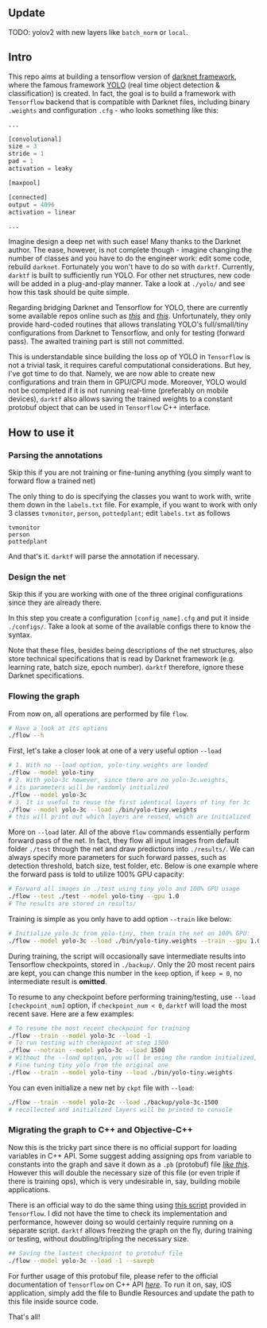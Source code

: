 ## Update

TODO: yolov2 with new layers like `batch_norm` or `local`.

## Intro

This repo aims at building a tensorflow version of [darknet framework](https://github.com/pjreddie/darknet), where the famous framework [YOLO](http://pjreddie.com/darknet/yolo/) (real time object detection & classification) is created. In fact, the goal is to build a framework with `Tensorflow` backend that is compatible with Darknet files, including binary `.weights` and configuration `.cfg` - who looks something like this:


```python
...

[convolutional]
size = 3
stride = 1
pad = 1
activation = leaky

[maxpool]

[connected]
output = 4096
activation = linear

...
```

Imagine design a deep net with such ease! Many thanks to the Darknet author. The ease, however, is not complete though - imagine changing the number of classes and you have to do the engineer work: edit some code, rebuild `darknet`. Fortunately you won't have to do so with `darktf`. Currently, `darktf` is built to sufficiently run YOLO. For other net structures, new code will be added in a plug-and-play manner. Take a look at `./yolo/` and see how this task should be quite simple.

Regarding bridging Darknet and Tensorflow for YOLO, there are currently some available repos online such as [_this_](https://github.com/sunshineatnoon/Darknet.keras) and [_this_](https://github.com/gliese581gg/YOLO_tensorflow). Unfortunately, they only provide hard-coded routines that allows translating YOLO's full/small/tiny configurations from Darknet to Tensorflow, and only for testing (forward pass). The awaited training part is still not committed.

This is understandable since building the loss op of YOLO in `Tensorflow` is not a trivial task, it requires careful computational considerations. But hey, I've got time to do that. Namely, we are now able to create new configurations and train them in GPU/CPU mode. Moreover, YOLO would not be completed if it is not running real-time (preferably on mobile devices), `darktf` also allows saving the trained weights to a constant protobuf object that can be used in `Tensorflow` C++ interface.


## How to use it

### Parsing the annotations

Skip this if you are not training or fine-tuning anything (you simply want to forward flow a trained net)

The only thing to do is specifying the classes you want to work with, write them down in the `labels.txt` file. For example, if you want to work with only 3 classes `tvmonitor`, `person`, `pottedplant`; edit `labels.txt` as follows

```
tvmonitor
person
pottedplant
```

And that's it. `darktf` will parse the annotation if necessary.

### Design the net

Skip this if you are working with one of the three original configurations since they are already there.

In this step you create a configuration `[config_name].cfg` and put it inside `./configs/`. Take a look at some of the available configs there to know the syntax.

Note that these files, besides being descriptions of the net structures, also store technical specifications that is read by Darknet framework (e.g. learning rate, batch size, epoch number). `darktf` therefore, ignore these Darknet specifications.

### Flowing the graph

From now on, all operations are performed by file `flow`. 

```bash
# Have a look at its options
./flow --h
```

First, let's take a closer look at one of a very useful option `--load`

```bash
# 1. With no --load option, yolo-tiny.weights are loaded
./flow --model yolo-tiny
# 2. With yolo-3c however, since there are no yolo-3c.weights,
# its parameters will be randomly initialized
./flow --model yolo-3c
# 3. It is useful to reuse the first identical layers of tiny for 3c
./flow --model yolo-3c --load ./bin/yolo-tiny.weights
# this will print out which layers are reused, which are initialized
```

More on `--load` later. All of the above `flow` commands essentially perform forward pass of the net. In fact, they flow all input images from default folder `./test` through the net and draw predictions into `./results/`. We can always specify more parameters for such forward passes, such as detection threshold, batch size, test folder, etc. Below is one example where the forward pass is told to utilize 100% GPU capacity:

```bash
# Forward all images in ./test using tiny yolo and 100% GPU usage
./flow --test ./test --model yolo-tiny --gpu 1.0
# The results are stored in results/
```

Training is simple as you only have to add option `--train` like below:

```bash
# Initialize yolo-3c from yolo-tiny, then train the net on 100% GPU:
./flow --model yolo-3c --load ./bin/yolo-tiny.weights --train --gpu 1.0
```

During training, the script will occasionally save intermediate results into Tensorflow checkpoints, stored in `./backup/`. Only the 20 most recent pairs are kept, you can change this number in the `keep` option, if `keep = 0`, no intermediate result is **omitted**.

To resume to any checkpoint before performing training/testing, use `--load [checkpoint_num]` option, if `checkpoint_num < 0`, `darktf` will load the most recent save. Here are a few examples:

```bash
# To resume the most recent checkpoint for training
./flow --train --model yolo-3c --load -1
# To run testing with checkpoint at step 1500
./flow --notrain --model yolo-3c --load 1500
# Without the --load option, you will be using the random initialized, untrained yolo-3c
# Fine tuning tiny yolo from the original one
./flow --train --model yolo-tiny --load ./bin/yolo-tiny.weights
```

You can even initialize a new net by `ckpt` file with `--load`:
```bash
./flow --train --model yolo-2c --load ./backup/yolo-3c-1500
# recollected and initialized layers will be printed to console
```

### Migrating the graph to C++ and Objective-C++

Now this is the tricky part since there is no official support for loading variables in C++ API. Some suggest adding assigning ops from variable to constants into the graph and save it down as a `.pb` (protobuf) file [_like this_](https://alexjoz.gitbooks.io/code-life/content/chapter7.html). However this will double the necessary size of this file (or even triple if there is training ops), which is very undesirable in, say, building mobile applications. 

There is an official way to do the same thing using [this script](https://github.com/tensorflow/tensorflow/blob/master/tensorflow/python/tools/freeze_graph.py) provided in `Tensorflow`. I did not have the time to check its implementation and performance, however doing so would certainly require running on a separate script. `darktf` allows freezing the graph on the fly, during training or testing, without doubling/tripling the necessary size.

```bash
## Saving the lastest checkpoint to protobuf file
./flow --model yolo-3c --load -1 --savepb
```

For further usage of this protobuf file, please refer to the official documentation of `Tensorflow` on C++ API [_here_](https://www.tensorflow.org/versions/r0.9/api_docs/cc/index.html). To run it on, say, iOS application, simply add the file to Bundle Resources and update the path to this file inside source code.

That's all!
